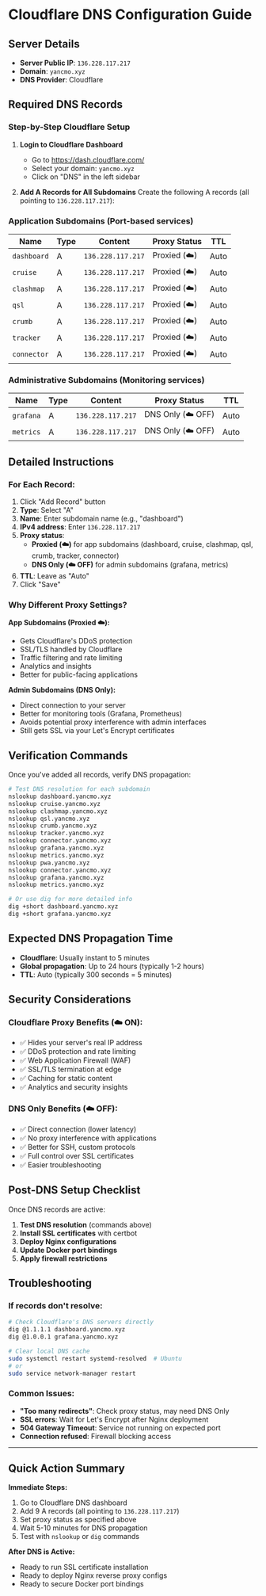 # Cloudflare DNS Configuration Guide

## Server Details
- **Server Public IP**: `136.228.117.217`
- **Domain**: `yancmo.xyz`
- **DNS Provider**: Cloudflare

## Required DNS Records

### Step-by-Step Cloudflare Setup

1. **Login to Cloudflare Dashboard**
   - Go to https://dash.cloudflare.com/
   - Select your domain: `yancmo.xyz`
   - Click on "DNS" in the left sidebar

2. **Add A Records for All Subdomains**
   Create the following A records (all pointing to `136.228.117.217`):

### Application Subdomains (Port-based services)
| Name | Type | Content | Proxy Status | TTL |
|------|------|---------|--------------|-----|
| `dashboard` | A | `136.228.117.217` | Proxied (☁️) | Auto |
| `cruise` | A | `136.228.117.217` | Proxied (☁️) | Auto |
| `clashmap` | A | `136.228.117.217` | Proxied (☁️) | Auto |
| `qsl` | A | `136.228.117.217` | Proxied (☁️) | Auto |
| `crumb` | A | `136.228.117.217` | Proxied (☁️) | Auto |
| `tracker` | A | `136.228.117.217` | Proxied (☁️) | Auto |
| `connector` | A | `136.228.117.217` | Proxied (☁️) | Auto |

### Administrative Subdomains (Monitoring services)
| Name | Type | Content | Proxy Status | TTL |
|------|------|---------|--------------|-----|
| `grafana` | A | `136.228.117.217` | DNS Only (☁️ OFF) | Auto |
| `metrics` | A | `136.228.117.217` | DNS Only (☁️ OFF) | Auto |

## Detailed Instructions

### For Each Record:
1. Click "Add Record" button
2. **Type**: Select "A"
3. **Name**: Enter subdomain name (e.g., "dashboard")
4. **IPv4 address**: Enter `136.228.117.217`
5. **Proxy status**: 
   - **Proxied (☁️)** for app subdomains (dashboard, cruise, clashmap, qsl, crumb, tracker, connector)
   - **DNS Only (☁️ OFF)** for admin subdomains (grafana, metrics)
6. **TTL**: Leave as "Auto"
7. Click "Save"

### Why Different Proxy Settings?

**App Subdomains (Proxied ☁️):**
- Gets Cloudflare's DDoS protection
- SSL/TLS handled by Cloudflare
- Traffic filtering and rate limiting
- Analytics and insights
- Better for public-facing applications

**Admin Subdomains (DNS Only):**
- Direct connection to your server
- Better for monitoring tools (Grafana, Prometheus)
- Avoids potential proxy interference with admin interfaces
- Still gets SSL via your Let's Encrypt certificates

## Verification Commands

Once you've added all records, verify DNS propagation:

```bash
# Test DNS resolution for each subdomain
nslookup dashboard.yancmo.xyz
nslookup cruise.yancmo.xyz
nslookup clashmap.yancmo.xyz
nslookup qsl.yancmo.xyz
nslookup crumb.yancmo.xyz
nslookup tracker.yancmo.xyz
nslookup connector.yancmo.xyz
nslookup grafana.yancmo.xyz
nslookup metrics.yancmo.xyz
nslookup pwa.yancmo.xyz
nslookup connector.yancmo.xyz
nslookup grafana.yancmo.xyz
nslookup metrics.yancmo.xyz

# Or use dig for more detailed info
dig +short dashboard.yancmo.xyz
dig +short grafana.yancmo.xyz
```

## Expected DNS Propagation Time
- **Cloudflare**: Usually instant to 5 minutes
- **Global propagation**: Up to 24 hours (typically 1-2 hours)
- **TTL**: Auto (typically 300 seconds = 5 minutes)

## Security Considerations

### Cloudflare Proxy Benefits (☁️ ON):
- ✅ Hides your server's real IP address
- ✅ DDoS protection and rate limiting
- ✅ Web Application Firewall (WAF)
- ✅ SSL/TLS termination at edge
- ✅ Caching for static content
- ✅ Analytics and security insights

### DNS Only Benefits (☁️ OFF):
- ✅ Direct connection (lower latency)
- ✅ No proxy interference with applications
- ✅ Better for SSH, custom protocols
- ✅ Full control over SSL certificates
- ✅ Easier troubleshooting

## Post-DNS Setup Checklist

Once DNS records are active:

1. **Test DNS resolution** (commands above)
2. **Install SSL certificates** with certbot
3. **Deploy Nginx configurations**
4. **Update Docker port bindings**
5. **Apply firewall restrictions**

## Troubleshooting

### If records don't resolve:
```bash
# Check Cloudflare's DNS servers directly
dig @1.1.1.1 dashboard.yancmo.xyz
dig @1.0.0.1 grafana.yancmo.xyz

# Clear local DNS cache
sudo systemctl restart systemd-resolved  # Ubuntu
# or
sudo service network-manager restart
```

### Common Issues:
- **"Too many redirects"**: Check proxy status, may need DNS Only
- **SSL errors**: Wait for Let's Encrypt after Nginx deployment
- **504 Gateway Timeout**: Service not running on expected port
- **Connection refused**: Firewall blocking access

---

## Quick Action Summary

**Immediate Steps:**
1. Go to Cloudflare DNS dashboard
2. Add 9 A records (all pointing to `136.228.117.217`)
3. Set proxy status as specified above
4. Wait 5-10 minutes for DNS propagation
5. Test with `nslookup` or `dig` commands

**After DNS is Active:**
- Ready to run SSL certificate installation
- Ready to deploy Nginx reverse proxy configs
- Ready to secure Docker port bindings